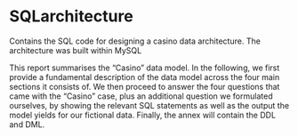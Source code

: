 # SQLarchitecture
Contains the SQL code for designing a casino data architecture. The architecture was built within MySQL

This report summarises the “Casino” data model. In the following, we first provide a fundamental description of the data model across the four main sections it consists of. We then proceed to answer the four questions that came with the “Casino” case, plus an additional question we formulated ourselves, by showing the relevant SQL statements as well as the output the model yields for our fictional data. Finally, the annex will contain the DDL and DML.
